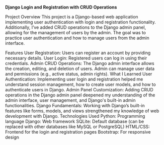 **Django Login and Registration with CRUD Operations**

Project Overview
This project is a Django-based web application implementing user authentication with login and registration functionality. Additionally, I’ve added CRUD operations to the Django admin panel, allowing for the management of users by the admin. The goal was to practice user authentication and how to manage users from the admin interface.

Features
User Registration: Users can register an account by providing necessary details.
User Login: Registered users can log in using their credentials.
Admin CRUD Operations:
The Django admin interface allows the creation, editing, and deletion of users.
Admin can manage user data and permissions (e.g., active status, admin rights).
What I Learned
User Authentication: Implementing user login and registration helped me understand session management, how to create user models, and how to authenticate users in Django.
Admin Panel Customization: Adding CRUD operations in the Django admin panel deepened my understanding of the admin interface, user management, and Django's built-in admin functionalities.
Django Fundamentals: Working with Django’s built-in features like forms, models, and views strengthened my knowledge of web development with Django.
Technologies Used
Python: Programming language
Django: Web framework
SQLite: Default database (can be replaced with other databases like MySQL or PostgreSQL)
HTML/CSS: Frontend for the login and registration pages
Bootstrap: For responsive design

